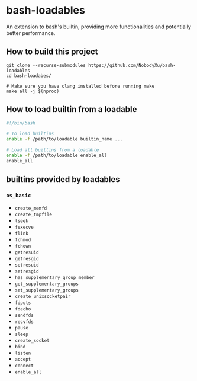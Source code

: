 # bash-loadables

An extension to bash's builtin, providing more functionalities and potentially better performance.

## How to build this project

```
git clone --recurse-submodules https://github.com/NobodyXu/bash-loadables
cd bash-loadabes/

# Make sure you have clang installed before running make
make all -j $(nproc)
```

## How to load builtin from a loadable

```bash
#!/bin/bash

# To load builtins
enable -f /path/to/loadable builtin_name ...

# Load all builtins from a loadable
enable -f /path/to/loadable enable_all
enable_all
```

## builtins provided by loadables

### `os_basic`

 - `create_memfd`
 - `create_tmpfile`
 - `lseek`
 - `fexecve`
 - `flink`
 - `fchmod`
 - `fchown`
 - `getresuid`
 - `getresgid`
 - `setresuid`
 - `setresgid`
 - `has_supplementary_group_member`
 - `get_supplementary_groups`
 - `set_supplementary_groups`
 - `create_unixsocketpair`
 - `fdputs`
 - `fdecho`
 - `sendfds`
 - `recvfds`
 - `pause`
 - `sleep`
 - `create_socket`
 - `bind`
 - `listen`
 - `accept`
 - `connect`
 - `enable_all`

